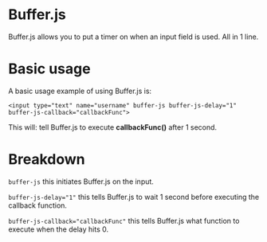 # Buffer.js
Buffer.js allows you to put a timer on when an input field is used. All in 1 line.

# Basic usage
A basic usage example of using Buffer.js is:

`<input type="text" name="username" buffer-js buffer-js-delay="1" buffer-js-callback="callbackFunc">`

This will: tell Buffer.js to execute **callbackFunc()** after 1 second.

# Breakdown

`buffer-js` this initiates Buffer.js on the input.

`buffer-js-delay="1"` this tells Buffer.js to wait 1 second before executing the callback function.

`buffer-js-callback="callbackFunc"` this tells Buffer.js what function to execute when the delay hits 0.
